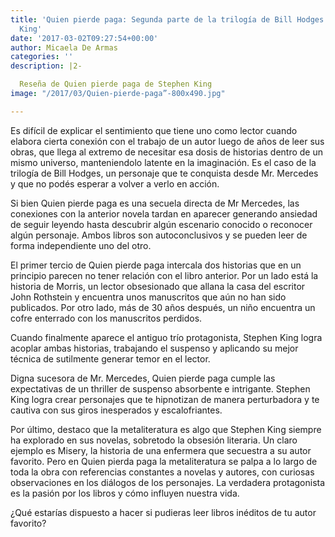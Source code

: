 ```yaml
---
title: 'Quien pierde paga: Segunda parte de la trilogía de Bill Hodges de Stephen
  King'
date: '2017-03-02T09:27:54+00:00'
author: Micaela De Armas
categories: ''
description: |2-

  Reseña de Quien pierde paga de Stephen King
image: "/2017/03/Quien-pierde-paga”-800x490.jpg"

---
```

Es difícil de explicar el sentimiento que tiene uno como lector cuando elabora cierta conexión con el trabajo de un autor luego de años de leer sus obras, que llega al extremo de necesitar esa dosis de historias dentro de un mismo universo, manteniendolo latente en la imaginación. Es el caso de la trilogía de Bill Hodges, un personaje que te conquista desde Mr. Mercedes y que no podés esperar a volver a verlo en acción.

Si bien Quien pierde paga es una secuela directa de Mr Mercedes, las conexiones con la anterior novela tardan en aparecer generando ansiedad de seguir leyendo hasta descubrir algún escenario conocido o reconocer algún personaje. Ambos libros son autoconclusivos y se pueden leer de forma independiente uno del otro.

El primer tercio de Quien pierde paga intercala dos historias que en un principio parecen no tener relación con el libro anterior. Por un lado está la historia de Morris, un lector obsesionado que allana la casa del escritor John Rothstein y encuentra unos manuscritos que aún no han sido publicados. Por otro lado, más de 30 años después, un niño encuentra un cofre enterrado con los manuscritos perdidos.

Cuando finalmente aparece el antiguo trío protagonista, Stephen King logra acoplar ambas historias, trabajando el suspenso y aplicando su mejor técnica de sutilmente generar temor en el lector.

Digna sucesora de Mr. Mercedes, Quien pierde paga cumple las expectativas de un thriller de suspenso absorbente e intrigante. Stephen King logra crear personajes que te hipnotizan de manera perturbadora y te cautiva con sus giros inesperados y escalofriantes.

Por último, destaco que la metaliteratura es algo que Stephen King siempre ha explorado en sus novelas, sobretodo la obsesión literaria. Un claro ejemplo es Misery, la historia de una enfermera que secuestra a su autor favorito. Pero en Quien pierda paga la metaliteratura se palpa a lo largo de toda la obra con referencias constantes a novelas y autores, con curiosas observaciones en los diálogos de los personajes. La verdadera protagonista es la pasión por los libros y cómo influyen nuestra vida.

¿Qué estarías dispuesto a hacer si pudieras leer libros inéditos de tu autor favorito?